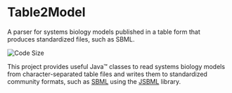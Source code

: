 # Table2Model
A parser for systems biology models published in a table form that produces standardized files, such as SBML.

![Code Size](https://img.shields.io/github/languages/code-size/draeger-lab/Table2Model.svg?style=plastic)

This project provides useful Java™ classes to read systems biology models from character-separated table files and writes them to standardized community formats, such as [SBML](http://sbml.org) using the [JSBML](https://github.com/sbmlteam/JSBML) library.
